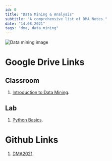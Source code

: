 ```yaml
---
id: 0
title: "Data Mining & Analysis"
subtitle: "A comprehensive list of DMA Notes."
date: "14.08.2021"
tags: "dma, data_mining"
---
```


![Data mining image](https://miro.medium.com/max/1400/0*2883vRd4rpXWUIz_.jpg)

# Google Drive Links

## Classroom

1. [Introduction to Data Mining](https://drive.google.com/drive/folders/138xteengEKsDXCSX_VSLS1VJBCx3ZLzi?usp=sharing).

## Lab

1. [Python Basics](https://drive.google.com/drive/folders/1KNE13vaBDkDKx-b1BPpaNPYMckiBpMy-?usp=sharing).


# Github Links

1. [DMA2021](https://github.com/ShankarSetty/DMA2021).

